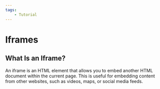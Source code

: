 ```yaml
---
tags:
    - Tutorial
---
```


# Iframes
## What Is an Iframe?
An iframe is an HTML element that allows you to embed another HTML document within the current page. This is useful for embedding content from other websites, such as videos, maps, or social media feeds.
